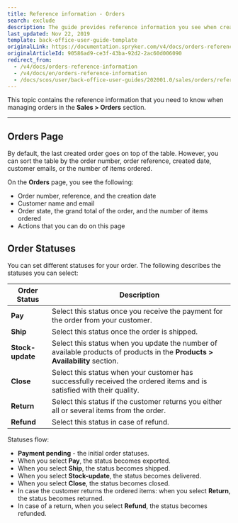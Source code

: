 ```yaml
---
title: Reference information - Orders
search: exclude
description: The guide provides reference information you see when creating, updating and viewing order details in the Back Office.
last_updated: Nov 22, 2019
template: back-office-user-guide-template
originalLink: https://documentation.spryker.com/v4/docs/orders-reference-information
originalArticleId: 90586ad9-ce3f-43ba-92d2-2ac60d006090
redirect_from:
  - /v4/docs/orders-reference-information
  - /v4/docs/en/orders-reference-information
  - /docs/scos/user/back-office-user-guides/202001.0/sales/orders/references/orders-reference-information.html
---
```


This topic contains the reference information that you need to know when managing orders in the **Sales > Orders** section.
***

## Orders Page

By default, the last created order goes on top of the table. However, you can sort the table by the order number, order reference, created date, customer emails, or the number of items ordered.

On the **Orders** page, you see the following:
* Order number, reference, and the creation date
* Customer name and email
* Order state, the grand total of the order, and the number of items ordered
* Actions that you can do on this page

## Order Statuses

You can set different statuses for your order. The following describes the statuses you can select:

| Order Status| Description |
| --- | --- |
| **Pay** | Select this status once you receive the payment for the order from your customer. |
| **Ship** | Select this status once the order is shipped.|
| **Stock-update** | Select this status when you update the number of available products of products in the **Products > Availability** section. |
|  **Close**| Select this status when your customer has successfully received the ordered items and is satisfied with their quality.|
| **Return** | Select this status if the customer returns you either all or several items from the order.  |
|**Refund**|Select this status in case of refund.|

Statuses flow:
* **Payment pending** - the initial order statuses.
* When you select **Pay**, the status becomes exported.
* When you select **Ship**, the status becomes shipped.
* When you select **Stock-update**, the status becomes delivered.
* When you select **Close**, the status becomes closed.
* In case the customer returns the ordered items: when you select **Return**, the status becomes returned.
* In case of a return, when you select **Refund**, the status becomes refunded.

